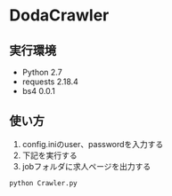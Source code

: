DodaCrawler
===

## 実行環境
- Python 2.7
- requests 2.18.4
- bs4 0.0.1

## 使い方
1. config.iniのuser、passwordを入力する
1. 下記を実行する
1. jobフォルダに求人ページを出力する
```
python Crawler.py
```
